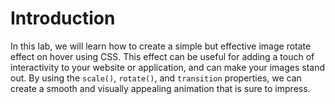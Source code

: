 # Introduction

In this lab, we will learn how to create a simple but effective image rotate effect on hover using CSS. This effect can be useful for adding a touch of interactivity to your website or application, and can make your images stand out. By using the `scale()`, `rotate()`, and `transition` properties, we can create a smooth and visually appealing animation that is sure to impress.
